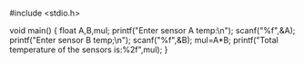#include <stdio.h>

void main()
{
float A,B,mul;
printf("Enter sensor A temp:\n");
scanf("%f",&A);
printf("Enter sensor B temp;\n");
scanf("%f",&B);
mul=A*B;
printf("Total temperature of the sensors is:%2f",mul);
}
